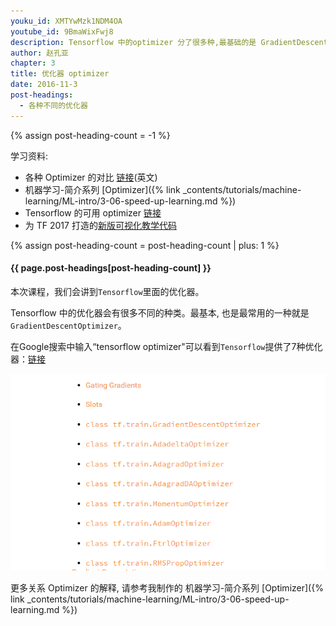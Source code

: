 ```yaml
---
youku_id: XMTYwMzk1NDM4OA
youtube_id: 9BmaWixFwj8
description: Tensorflow 中的optimizer 分了很多种,最基础的是 GradientDescentOptimizer,还有像 AdamOptimizer 等等.
author: 赵孔亚
chapter: 3
title: 优化器 optimizer
date: 2016-11-3
post-headings:
  - 各种不同的优化器
---
```

{% assign post-heading-count = -1 %}

学习资料:
  * 各种 Optimizer 的对比 [链接](http://cs231n.github.io/neural-networks-3/)(英文)
  * 机器学习-简介系列 [Optimizer]({% link _contents/tutorials/machine-learning/ML-intro/3-06-speed-up-learning.md %})
  * Tensorflow 的可用 optimizer [链接](https://www.tensorflow.org/versions/r0.9/api_docs/python/train.html)
  * 为 TF 2017 打造的[新版可视化教学代码](https://github.com/MorvanZhou/Tensorflow-Tutorial)

{% assign post-heading-count = post-heading-count | plus: 1 %}
<h4 class="tut-h4-pad" id="{{ page.post-headings[post-heading-count] }}">{{ page.post-headings[post-heading-count] }}</h4>

本次课程，我们会讲到`Tensorflow`里面的优化器。

Tensorflow 中的优化器会有很多不同的种类。最基本, 也是最常用的一种就是`GradientDescentOptimizer`。

在Google搜索中输入“tensorflow optimizer"可以看到`Tensorflow`提供了7种优化器：[链接](https://www.tensorflow.org/versions/r0.11/api_docs/python/train.html)

<img class="course-image" src="/static/results/tensorflow/3_4_1.png">

更多关系 Optimizer 的解释, 请参考我制作的 机器学习-简介系列 [Optimizer]({% link _contents/tutorials/machine-learning/ML-intro/3-06-speed-up-learning.md %})

